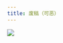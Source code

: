 ```yaml
---
title: 废稿（可恶）
---
```

<imageview
    title="又废了一个" 
    tagline="这堆东西我搞了2天(╯‵□′)╯︵┻━┻"
    :imgprop="[
        {'text': '制作者', 'value': 'Starcloudsea'},
        {'text': '软件', 'value': 'Blender'},
        {'text': '渲染器', 'value': 'Cycles'},
        {'text': '滤镜', 'value': '忘了😅'},
        {'text': '分辨率', 'value': '2160x2160'},
    ]">
    <img src="/docs/Shared/Blogs/MediaLibrary/Images/Favorite/CD/无标题.png"/>
</imageview>
